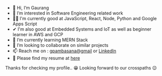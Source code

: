 - 👋 Hi, I’m Gaurang
- 👀 I’m interested in Software Engineering related work
- 🐱‍🏍 I'm currently good at JavaScript, React, Node, Python and Google Apps Script
- ✔  I'm also good at Embedded Systems and IoT as well as beginner learner in AWS and GCP
- 🌱 I’m currently learning MERN Stack
- 💞️ I’m looking to collaborate on similar projects
- 📫 Reach me on : [gpambasana@gmail](emailto:gpambasana@gmail.com) or [LinkedIn](http://www.linkedin.com/in/gpambasana)
- 🤳 Please find my resume at [here](https://docs.google.com/document/d/18IfTfexeH3kYXHumgd6QLkJPC2FBxv-MY7c5A7ufiYk/edit?usp=sharing)

Thanks for checking my profile.. 😁 Looking forward to our crosspaths 😉
